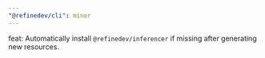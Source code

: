```yaml
---
"@refinedev/cli": minor
---
```


feat: Automatically install `@refinedev/inferencer` if missing after generating new resources.
